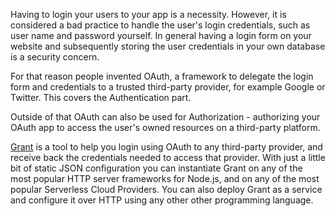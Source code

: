 
Having to login your users to your app is a necessity. However, it is considered a bad practice to handle the user's login credentials, such as user name and password yourself. In general having a login form on your website and subsequently storing the user credentials in your own database is a security concern.

For that reason people invented OAuth, a framework to delegate the login form and credentials to a trusted third-party provider, for example Google or Twitter. This covers the Authentication part.

Outside of that OAuth can also be used for Authorization - authorizing your OAuth app to access the user's owned resources on a third-party platform.

[Grant] is a tool to help you login using OAuth to any third-party provider, and receive back the credentials needed to access that provider. With just a little bit of static JSON configuration you can instantiate Grant on any of the most popular HTTP server frameworks for Node.js, and on any of the most popular Serverless Cloud Providers. You can also deploy Grant as a service and configure it over HTTP using any other other programming language.

  [grant]: https://github.com/simov/grant
